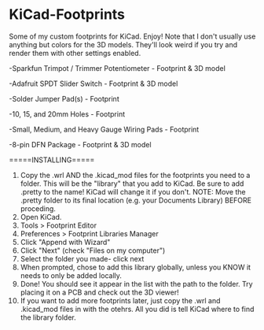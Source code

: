 # KiCad-Footprints
Some of my custom footprints for KiCad. Enjoy!
Note that I don't usually use anything but colors for the 3D models. They'll look weird if you try and render them with other settings enabled.

-Sparkfun Trimpot / Trimmer Potentiometer - Footprint & 3D model

-Adafruit SPDT Slider Switch - Footprint & 3D model

-Solder Jumper Pad(s) - Footprint

-10, 15, and 20mm Holes - Footprint

-Small, Medium, and Heavy Gauge Wiring Pads - Footprint

-8-pin DFN Package - Footprint & 3D model

=====INSTALLING=====

1. Copy the .wrl AND the .kicad_mod files for the footprints you need to a folder. This will be the "library" that you add to KiCad. Be sure to add .pretty to the name! KiCad will change it if you don't. NOTE: Move the .pretty folder to its final location (e.g. your Documents Library) BEFORE proceding.
2. Open KiCad. 
3. Tools > Footprint Editor
4. Preferences > Footprint Libraries Manager
5. Click "Append with Wizard"
6. Click "Next" (check "Files on my computer")
7. Select the folder you made- click next
8. When prompted, chose to add this library globally, unless you KNOW it needs to only be added locally.
9. Done! You should see it appear in the list with the path to the folder. Try placing it on a PCB and check out the 3D viewer!
10. If you want to add more footprints later, just copy the .wrl and .kicad_mod files in with the otehrs. All you did is tell KiCad where to find the library folder.
